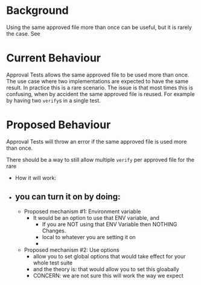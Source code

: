 # Background

Using the same approved file more than once can be useful, but it is rarely the case. See [](how_to/verify_both_logs_and_results.md)

# Current Behaviour

Approval Tests allows the same approved file to be used more than once.
The use case where two implementations are expected to have the same result.
In practice this is a rare scenario.
The issue is that most times this is confusing, when by accident the same approved file is reused. For example by having two `verify`s in a single test.

# Proposed Behaviour

Approval Tests will throw an error if the same approved file is used more than once.

There should be a way to still allow multiple `verify` per approved file for the rare 
- How it will work:


- you can turn it on by doing:
  - 
  - Proposed mechanism #1: Environment variable
    - It would be an option to use that ENV variable,  and 
      - If you are NOT using that ENV Variable then NOTHING Changes. 
      - local to whatever you are setting it on
      - 
  - Proposed mechanism #2: Use options
    - allow you to set global options that would take effect for your whole test suite
    - and the theory is: that would allow you to set this gloabally
    - CONCERN: we are not sure this will work the way we expect
